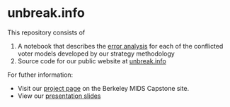 # unbreak.info

This repository consists of 

1. A notebook that describes the [error analysis](model_error_analysis.ipynb) for each of the conflicted voter models developed by our strategy methodology
2. Source code for our public website at [unbreak.info](https://unbreak.info)

For futher information:

* Visit our [project page](https://www.ischool.berkeley.edu/projects/2020/communication-unbreakdown) on the Berkeley MIDS Capstone site.
* View our [presentation slides](https://docs.google.com/presentation/d/10GY2oQuRy537NjIFb9rUwPwEqumwCQQxOXrOmN3gWjQ/edit?usp=sharing)
